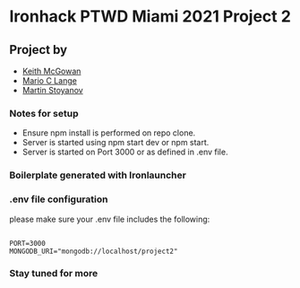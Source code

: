 # Ironhack PTWD Miami 2021 Project 2

## Project by

- [Keith McGowan](https://www.github.com/keithmcgowan)  
- [Mario C Lange](https://www.github.com/marioclange)  
- [Martin Stoyanov](https://www.github.com/martinestoyanov)

### Notes for setup

- Ensure npm install is performed on repo clone.  
- Server is started using npm start dev or npm start.  
- Server is started on Port 3000 or as defined in .env file.  

### Boilerplate generated with Ironlauncher

### .env file configuration

please make sure your .env file includes the following:

```text

PORT=3000
MONGODB_URI="mongodb://localhost/project2"

```

### Stay tuned for more
